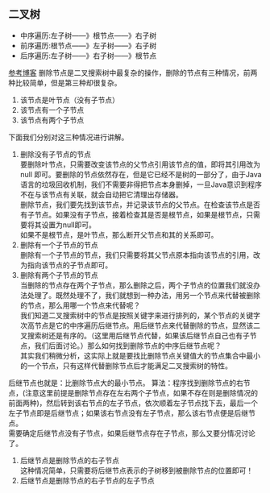 ## 二叉树
- 中序遍历:左子树——》根节点——》右子树
- 前序遍历:根节点——》左子树——》右子树
- 后序遍历:左子树——》右子树——》根节点

[参考博客](http://www.cnblogs.com/ysocean/p/8032642.html)
删除节点是二叉搜索树中最复杂的操作，删除的节点有三种情况，前两种比较简单，但是第三种却很复杂。
1. 该节点是叶节点（没有子节点）
2. 该节点有一个子节点
3. 该节点有两个子节点

下面我们分别对这三种情况进行讲解。
1. 删除没有子节点的节点  
要删除叶节点，只需要改变该节点的父节点引用该节点的值，即将其引用改为 null 即可。要删除的节点依然存在，但是它已经不是树的一部分了，由于Java语言的垃圾回收机制，我们不需要非得把节点本身删掉，一旦Java意识到程序不在与该节点有关联，就会自动把它清理出存储器。  
删除节点，我们要先找到该节点，并记录该节点的父节点。在检查该节点是否有子节点。如果没有子节点，接着检查其是否是根节点，如果是根节点，只需要将其设置为null即可。  
如果不是根节点，是叶节点，那么断开父节点和其的关系即可。
2. 删除有一个子节点的节点  
删除有一个子节点的节点，我们只需要将其父节点原本指向该节点的引用，改为指向该节点的子节点即可。
3. 删除有两个子节点的节点  
当删除的节点存在两个子节点，那么删除之后，两个子节点的位置我们就没办法处理了。既然处理不了，我们就想到一种办法，用另一个节点来代替被删除的节点，那么用哪一个节点来代替呢？  
我们知道二叉搜索树中的节点是按照关键字来进行排列的，某个节点的关键字次高节点是它的中序遍历后继节点。用后继节点来代替删除的节点，显然该二叉搜索树还是有序的。（这里用后继节点代替，如果该后继节点自己也有子节点，我们后面讨论。）那么如何找到删除节点的中序后继节点呢？  
其实我们稍微分析，这实际上就是要找比删除节点关键值大的节点集合中最小的一个节点，只有这样代替删除节点后才能满足二叉搜索树的特性。

后继节点也就是：比删除节点大的最小节点。
算法：程序找到删除节点的右节点，(注意这里前提是删除节点存在左右两个子节点，如果不存在则是删除情况的前面两种)，然后转到该右节点的左子节点，依次顺着左子节点找下去，最后一个左子节点即是后继节点；如果该右节点没有左子节点，那么该右节点便是后继节点。  
需要确定后继节点没有子节点，如果后继节点存在子节点，那么又要分情况讨论了。
1. 后继节点是删除节点的右子节点  
这种情况简单，只需要将后继节点表示的子树移到被删除节点的位置即可！
2. 后继节点是删除节点的右子节点的左子节点